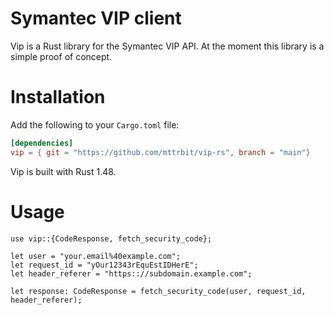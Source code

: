 # Symantec VIP client

Vip is a Rust library for the Symantec VIP API. At the moment this library is a simple proof of concept.

# Installation

Add the following to your `Cargo.toml` file:

```toml
[dependencies]
vip = { git = "https://github.com/mttrbit/vip-rs", branch = "main"}
```

Vip is built with Rust 1.48.

# Usage


```rust,ignore
use vip::{CodeResponse, fetch_security_code};

let user = "your.email%40example.com";
let request_id = "yOur12343rEquEstIDHerE";
let header_referer = "https:://subdomain.example.com";

let response: CodeResponse = fetch_security_code(user, request_id, header_referer);
```
